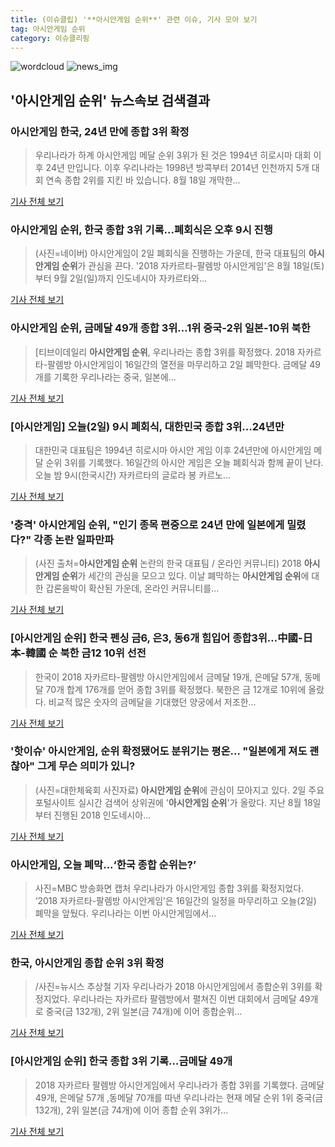 ```yaml
---
title: (이슈클립) '**아시안게임 순위**' 관련 이슈, 기사 모아 보기
tag: 아시안게임 순위
category: 이슈클리핑
---
```

![wordcloud](https://s3.ap-northeast-2.amazonaws.com/lyrics101-wordcloud/2018-09-02-1535854831.png)
![news_img](https://user-images.githubusercontent.com/42597476/44507050-1206f400-a6e4-11e8-8d98-7ffbfebb353f.png)
## **'**아시안게임 순위**'** 뉴스속보 검색결과
### 아시안게임 한국, 24년 만에 종합 3위 확정

>우리나라가 하계 아시안게임 메달 순위 3위가 된 것은 1994년 히로시마 대회 이후 24년 만입니다. 이후 우리나라는 1998년 방콕부터 2014년 인천까지 5개 대회 연속 종합 2위를 지킨 바 있습니다. 8월 18일 개막한...

<a href="https://news.sbs.co.kr/news/endPage.do?news_id=N1004916513&plink=ORI&cooper=NAVER" target="_blank">기사 전체 보기</a>

### **아시안게임 순위**, 한국 종합 3위 기록...폐회식은 오후 9시 진행

>(사진=네이버) 아시안게임이 2일 폐회식을 진행하는 가운데, 한국 대표팀의 **아시안게임 순위**가 관심을 끈다. '2018 자카르타-팔렘방 아시안게임'은 8월 18일(토)부터 9월 2일(일)까지 인도네시아 자카르타와...

<a href="http://www.anewsa.com/detail.php?number=1364850&thread=06r02" target="_blank">기사 전체 보기</a>

### **아시안게임 순위**, 금메달 49개 종합 3위…1위 중국-2위 일본-10위 북한

>[티브이데일리 **아시안게임 순위**, 우리나라는 종합 3위를 확정했다. 2018 자카르타-팔렘방 아시안게임이 16일간의 열전을 마무리하고 2일 폐막한다. 금메달 49개를 기록한 우리나라는 중국, 일본에...

<a href="http://tvdaily.asiae.co.kr/read.php3?aid=15358443741391049002" target="_blank">기사 전체 보기</a>

### [아시안게임] 오늘(2일) 9시 폐회식, 대한민국 종합 3위...24년만

>대한민국 대표팀은 1994년 히로시마 아시안 게임 이후 24년만에 아시안게임 메달 순위 3위를 기록했다. 16일간의 아시안 게임은 오늘 폐회식과 함께 끝이 난다. 오늘 밤 9시(한국시간) 자카르타의 글로라 봉 카르노...

<a href="http://www.kookje.co.kr/news2011/asp/newsbody.asp?code=0600&key=20180902.99099000168" target="_blank">기사 전체 보기</a>

### '충격' **아시안게임 순위**, "인기 종목 편중으로 24년 만에 일본에게 밀렸다?" 각종 논란 일파만파

>(사진 출처=**아시안게임 순위** 논란의 한국 대표팀 / 온라인 커뮤니티) 2018 **아시안게임 순위**가 세간의 관심을 모으고 있다. 이날 폐막하는 **아시안게임 순위**에 대한 갑론을박이 확산된 가운데, 온라인 커뮤니티를...

<a href="http://www.kns.tv/news/articleView.html?idxno=465410" target="_blank">기사 전체 보기</a>

### [**아시안게임 순위**] 한국 펜싱 금6, 은3, 동6개 힘입어 종합3위…中國-日本-韓國 순 북한 금12 10위 선전

>한국이 2018 자카르타-팔렘방 아시안게임에서 금메달 19개, 은메달 57개, 동메달 70개 합계 176개를 얻어 종합 3위를 확정했다. 북한은 금 12개로 10위에 올랐다. 비교적 많은 숫자의 금메달을 기대했던 양궁에서 저조한...

<a href="http://www.gyotongn.com/news/articleView.html?idxno=198102" target="_blank">기사 전체 보기</a>

### '핫이슈' 아시안게임, 순위 확정됐어도 분위기는 평온... "일본에게 져도 괜찮아" 그게 무슨 의미가 있니?

>(사진=대한체육회 사진자료) **아시안게임 순위**에 관심이 모아지고 있다. 2일 주요 포털사이트 실시간 검색어 상위권에 '**아시안게임 순위**'가 올랐다.  지난 8월 18일부터 진행된 2018 인도네시아...

<a href="http://www.siminilbo.co.kr/news/articleView.html?idxno=578014" target="_blank">기사 전체 보기</a>

### 아시안게임, 오늘 폐막...‘한국 종합 순위는?’

>사진=MBC 방송화면 캡처 우리나라가 아시안게임 종합 3위를 확정지었다. ‘2018 자카르타-팔렘방 아시안게임’은 16일간의 일정을 마무리하고 오늘(2일) 폐막을 앞뒀다. 우리나라는 이번 아시안게임에서...

<a href="http://daily.hankooki.com/lpage/entv/201809/dh20180902103313139030.htm" target="_blank">기사 전체 보기</a>

### 한국, 아시안게임 종합 순위 3위 확정

>/사진=뉴시스 추상철 기자 우리나라가 2018 아시안게임에서 종합순위 3위를 확정지었다. 우리나라는 자카르타 팔렘방에서 펼쳐진 이번 대회에서 금메달 49개로 중국(금 132개), 2위 일본(금 74개)에 이어 종합순위...

<a href="http://moneys.mt.co.kr/news/mwView.php?no=2018090211168084126" target="_blank">기사 전체 보기</a>

### [**아시안게임 순위**] 한국 종합 3위 기록…금메달 49개

>2018 자카르타 팔렘방 아시안게임에서 우리나라가 종합 3위를 기록했다. 금메달 49개, 은메달 57개 ,동메달 70개를 따낸 우리나라는 현재 메달 순위 1위 중국(금 132개), 2위 일본(금 74개)에 이어 종합 순위 3위가...

<a href="https://programs.sbs.co.kr/sports/ag2018/article/56053/S10009195214" target="_blank">기사 전체 보기</a>


